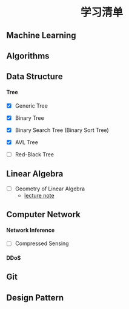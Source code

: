 # <center>学习清单</center>



## Machine Learning



## Algorithms



## Data Structure

#### Tree

- [x] Generic Tree

- [x] Binary Tree

- [x] Binary Search Tree (Binary Sort Tree)

- [x] AVL Tree

- [ ] Red-Black Tree




## Linear Algebra

- [ ] Geometry of Linear Algebra
  - [lecture note](./linear-algebra/01-geometry-of-linear-algebra.pdf)

## Computer Network

#### Network Inference

- [ ] Compressed Sensing



#### DDoS



## Git



## Design Pattern

